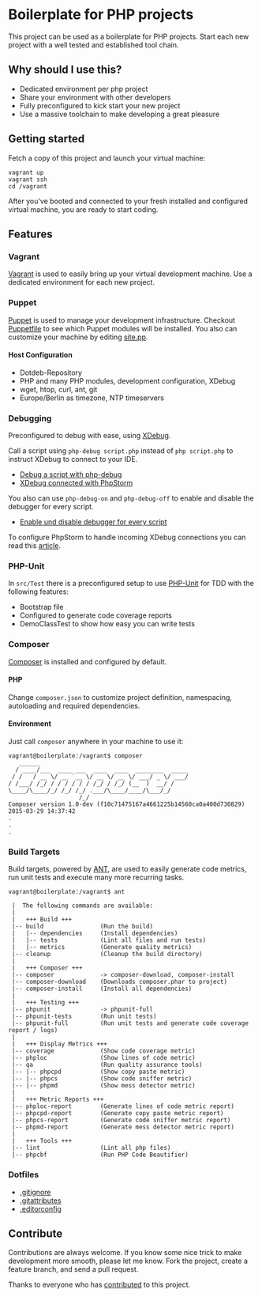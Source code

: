 # Boilerplate for PHP projects

This project can be used as a boilerplate for PHP projects. Start each new project with a well tested and established tool chain.

## Why should I use this?

- Dedicated environment per php project
- Share your environment with other developers
- Fully preconfigured to kick start your new project
- Use a massive toolchain to make developing a great pleasure

## Getting started

Fetch a copy of this project and launch your virtual machine:

```
vagrant up
vagrant ssh
cd /vagrant
```

After you've booted and connected to your fresh installed and configured virtual machine, you are ready to start coding.

## Features

### Vagrant

[Vagrant](https://www.vagrantup.com) is used to easily bring up your virtual development machine. Use a dedicated environment for each new project.

### Puppet

[Puppet](https://puppetlabs.com/puppet/what-is-puppet) is used to manage your development infrastructure.
Checkout [Puppetfile](resources/vagrant/puppet/Puppetfile) to see which Puppet modules will be installed. You also can customize your machine by editing [site.pp](resources/vagrant/puppet/manifests/site.pp).

#### Host Configuration

- Dotdeb-Repository
- PHP and many PHP modules, development configuration, XDebug
- wget, htop, curl, ant, git
- Europe/Berlin as timezone, NTP timeservers

### Debugging

Preconfigured to debug with ease, using [XDebug](http://xdebug.org).

Call a script using `php-debug script.php` instead of `php script.php` to instruct XDebug to connect to your IDE. 

- [Debug a script with php-debug](docs/images/debug/debug-command.png)
- [XDebug connected with PhpStorm](docs/images/debug/debug-view.png)

You also can use `php-debug-on` and `php-debug-off` to enable and disable the debugger for every script.

- [Enable und disable debugger for every script](docs/images/debug/permanent-alias.png)

To configure PhpStorm to handle incoming XDebug connections you can read this [article](https://www.jetbrains.com/phpstorm/help/configuring-xdebug.html).

### PHP-Unit

In `src/Test` there is a preconfigured setup to use [PHP-Unit](https://phpunit.de) for TDD with the following features:

- Bootstrap file
- Configured to generate code coverage reports
- DemoClassTest to show how easy you can write tests

### Composer

[Composer](https://getcomposer.org) is installed and configured by default.

#### PHP

Change `composer.json` to customize project definition, namespacing, autoloading and required dependencies. 

#### Environment

Just call `composer` anywhere in your machine to use it:

```
vagrant@boilerplate:/vagrant$ composer
   ______
  / ____/___  ____ ___  ____  ____  ________  _____
 / /   / __ \/ __ `__ \/ __ \/ __ \/ ___/ _ \/ ___/
/ /___/ /_/ / / / / / / /_/ / /_/ (__  )  __/ /
\____/\____/_/ /_/ /_/ .___/\____/____/\___/_/
                    /_/
Composer version 1.0-dev (f10c71475167a4661225b14560ca0a400d730829) 2015-03-29 14:37:42
.
.
.
```

### Build Targets

Build targets, powered by [ANT](http://ant.apache.org), are used to easily generate code metrics, run unit tests and execute many more recurring tasks.

```
vagrant@boilerplate:/vagrant$ ant

 |  The following commands are available:
 |
 |   +++ Build +++
 |-- build                (Run the build)
 |   |-- dependencies     (Install dependencies)
 |   |-- tests            (Lint all files and run tests)
 |   |-- metrics          (Generate quality metrics)
 |-- cleanup              (Cleanup the build directory)
 |
 |   +++ Composer +++
 |-- composer             -> composer-download, composer-install
 |-- composer-download    (Downloads composer.phar to project)
 |-- composer-install     (Install all dependencies)
 |
 |   +++ Testing +++
 |-- phpunit              -> phpunit-full
 |-- phpunit-tests        (Run unit tests)
 |-- phpunit-full         (Run unit tests and generate code coverage report / logs)
 |
 |   +++ Display Metrics +++
 |-- coverage             (Show code coverage metric)
 |-- phploc               (Show lines of code metric)
 |-- qa                   (Run quality assurance tools)
 |-- |-- phpcpd           (Show copy paste metric)
 |-- |-- phpcs            (Show code sniffer metric)
 |-- |-- phpmd            (Show mess detector metric)
 |
 |   +++ Metric Reports +++
 |-- phploc-report        (Generate lines of code metric report)
 |-- phpcpd-report        (Generate copy paste metric report)
 |-- phpcs-report         (Generate code sniffer metric report)
 |-- phpmd-report         (Generate mess detector metric report)
 |
 |   +++ Tools +++
 |-- lint                 (Lint all php files)
 |-- phpcbf               (Run PHP Code Beautifier)

```

### Dotfiles

- [.gitignore](https://help.github.com/articles/ignoring-files/)
- [.gitattributes](http://git-scm.com/book/it/v2/Customizing-Git-Git-Attributes)
- [.editorconfig](http://editorconfig.org)

## Contribute
Contributions are always welcome. If you know some nice trick to make development more smooth, please let me know. Fork the project, create a feature branch, and send a pull request.

Thanks to everyone who has [contributed](https://github.com/mykanoa/kanoa/graphs/contributors) to this project.
